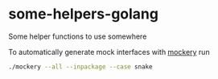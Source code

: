 # some-helpers-golang
Some helper functions to use somewhere


To automatically generate mock interfaces with [mockery](https://github.com/vektra/mockery/releases) run
```bash
./mockery --all --inpackage --case snake
```